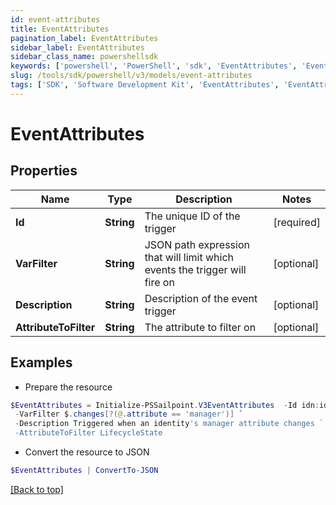 ```yaml
---
id: event-attributes
title: EventAttributes
pagination_label: EventAttributes
sidebar_label: EventAttributes
sidebar_class_name: powershellsdk
keywords: ['powershell', 'PowerShell', 'sdk', 'EventAttributes', 'EventAttributes'] 
slug: /tools/sdk/powershell/v3/models/event-attributes
tags: ['SDK', 'Software Development Kit', 'EventAttributes', 'EventAttributes']
---
```



# EventAttributes

## Properties

Name | Type | Description | Notes
------------ | ------------- | ------------- | -------------
**Id** | **String** | The unique ID of the trigger | [required]
**VarFilter** | **String** | JSON path expression that will limit which events the trigger will fire on | [optional] 
**Description** | **String** | Description of the event trigger | [optional] 
**AttributeToFilter** | **String** | The attribute to filter on | [optional] 

## Examples

- Prepare the resource
```powershell
$EventAttributes = Initialize-PSSailpoint.V3EventAttributes  -Id idn:identity-attributes-changed `
 -VarFilter $.changes[?(@.attribute == 'manager')] `
 -Description Triggered when an identity's manager attribute changes `
 -AttributeToFilter LifecycleState
```

- Convert the resource to JSON
```powershell
$EventAttributes | ConvertTo-JSON
```


[[Back to top]](#) 

